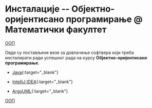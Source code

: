 # Инсталације -- Објектно-оријентисано програмирање @ Математички факултет

[ООП](/README.md)

Овде су постављене везе за довлачење софтвера који треба инсталирати ради успешног рада на курсу **Објектно-оријентисано програмирање**.

* [Java](https://java.com/en/download/){:target="_blank"}  

* [IntelliJ IDEA](https://www.jetbrains.com/idea/download/){:target="_blank"}

* [ArgoUML](http://argouml.tigris.org/){:target="_blank"}

[ООП](/README.md)